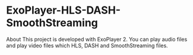 # ExoPlayer-HLS-DASH-SmoothStreaming
About  This project is developed with ExoPlayer 2. You can play audio files and play video files which HLS, DASH and SmoothStreaming files.


